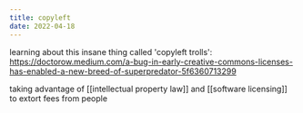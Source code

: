 ```yaml
---
title: copyleft
date: 2022-04-18
---
```


learning about this insane thing called 'copyleft trolls': https://doctorow.medium.com/a-bug-in-early-creative-commons-licenses-has-enabled-a-new-breed-of-superpredator-5f6360713299

taking advantage of [[intellectual property law]] and [[software licensing]] to extort fees from people